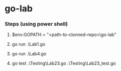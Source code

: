 # go-lab

### Steps (using power shell)

1. $env:GOPATH = "\<path-to-clonned-repo\>\go-lab"
  
2. go run .\Lab1.go 

3. go run .\Lab4.go

4. go test .\Testing\Lab23.go .\Testing\Lab23_test.go

